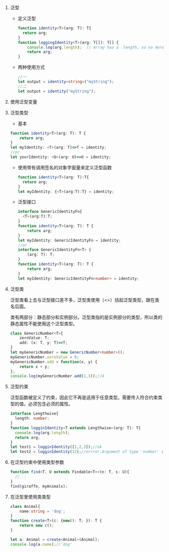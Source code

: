 1. 泛型

   - 定义泛型

     ```typescript
     function identity<T>(arg: T): T{
       return arg;
     }
     function loggingIdentity<T>(arg: T[]): T[] {
         console.log(arg.length);  // Array has a .length, so no more error
         return arg;
     }
     ```

   - 两种使用方式

     ```typescript
     //一
     let output = identity<string>("myString");
     //二
     let output = identity("myString");
     ```

2. 使用泛型变量

3. 泛型类型

   -   基本

     ```typescript
     function identity<T>(arg: T): T {
         return arg;
     }
     let myIdentity: <T>(arg: T)=>T = identity;
     //or
     let yourIdentity: <U>(arg: U)=>U = identity;
     ```

   - 使用带有调用签名的对象字面量来定义泛型函数

     ```typescript
     function identity<T>(arg: T):T{
       return arg;
     }
     let myIdentity: {<T>(arg:T):T} = identity;
     ```

   - 泛型接口

     ```typescript
     interface GenericIdentityFn{
       <T>(arg:T):T;
     }
     function identity<T>(arg: T): T {
         return arg;
     }
     let myIdentity: GenericIdentityFn = identity;
     //or
     interface GenericIdentityFn<T> {
         (arg: T): T;
     }
     function identity<T>(arg: T): T {
         return arg;
     }
     let myIdentity: GenericIdentityFn<number> = identity;
     ```

4. 泛型类

   泛型类看上去与泛型接口差不多，泛型类使用（<>）括起泛型类型，跟在类名后面。

   类有两部分：静态部分和实例部分。泛型类指的是实例部分的类型，所以类的静态属性不能使用这个泛型类型。

   ```typescript
   class GenericNumber<T>{
       zeroValue: T;
       add: (x: T, y: T)=>T;
   }
   let myGenericNumber = new GenericNumber<number>();
   myGenericNumber.zeroValue = 0;
   myGenericNumber.add = function(x, y) {
       return x + y;
   };
   console.log(myGenericNumber.add(1,3));//4
   ```

5. 泛型约束

   泛型函数被定义了约束，因此它不再是适用于任意类型。需要传入符合约束类型的值，必须包含必须的属性。

   ```typescript
   interface Lengthwise{
     length: number;
   }
   function logginIdentity<T extends Lengthwise>(arg: T): T{
     console.log(arg.length);
     return arg;
   }
   let test1 = logginIdentity([1,2,3]);//ok
   let test2 = logginIdentity(12);//errror.Argument of type 'number' is not assignable to parameter of type 'Lengthwise'.
   ```

6. 在泛型约束中使用类型参数

   ```typescript
   function find<T, U extends Findable<T>>(n: T, s: U){
     //...
   }
   find(giraffe, myAnimals);
   ```

7. 在泛型里使用类类型

   ```typescript
   class Animal{
       name:string = 'dog';
   }
   function create<T>(c: {new(): T; }): T {
       return new c();
   }

   let a: Animal = create<Animal>(Animal);
   console.log(a.name);//'dog'
   ```

   ​

   ​

   ​